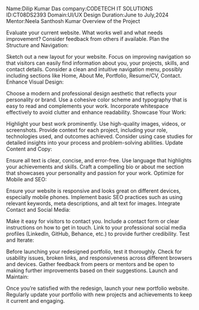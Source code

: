 Name:Dilip Kumar Das
company:CODETECH IT SOLUTIONS
ID:CT08DS2393
Domain:UI/UX Design
Duration:June to July,2024
Mentor:Neela Santhosh Kumar
                                                                         Overview of the Project

Evaluate your current website. What works well and what needs improvement? Consider feedback from others if available.
Plan the Structure and Navigation:

Sketch out a new layout for your website. Focus on improving navigation so that visitors can easily find information about you, your projects, skills, and contact details.
Consider a clean and intuitive navigation menu, possibly including sections like Home, About Me, Portfolio, Resume/CV, Contact.
Enhance Visual Design:

Choose a modern and professional design aesthetic that reflects your personality or brand.
Use a cohesive color scheme and typography that is easy to read and complements your work.
Incorporate whitespace effectively to avoid clutter and enhance readability.
Showcase Your Work:

Highlight your best work prominently. Use high-quality images, videos, or screenshots.
Provide context for each project, including your role, technologies used, and outcomes achieved.
Consider using case studies for detailed insights into your process and problem-solving abilities.
Update Content and Copy:

Ensure all text is clear, concise, and error-free. Use language that highlights your achievements and skills.
Craft a compelling bio or about me section that showcases your personality and passion for your work.
Optimize for Mobile and SEO:

Ensure your website is responsive and looks great on different devices, especially mobile phones.
Implement basic SEO practices such as using relevant keywords, meta descriptions, and alt text for images.
Integrate Contact and Social Media:

Make it easy for visitors to contact you. Include a contact form or clear instructions on how to get in touch.
Link to your professional social media profiles (LinkedIn, GitHub, Behance, etc.) to provide further credibility.
Test and Iterate:

Before launching your redesigned portfolio, test it thoroughly. Check for usability issues, broken links, and responsiveness across different browsers and devices.
Gather feedback from peers or mentors and be open to making further improvements based on their suggestions.
Launch and Maintain:

Once you’re satisfied with the redesign, launch your new portfolio website.
Regularly update your portfolio with new projects and achievements to keep it current and engaging.
